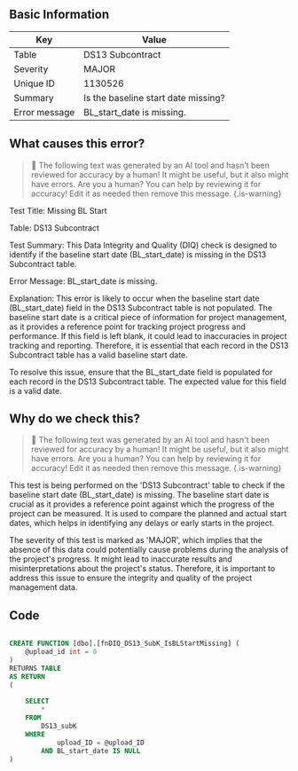 ## Basic Information
| Key         | Value          |
|-------------|----------------|
| Table       | DS13 Subcontract |
| Severity    | MAJOR |
| Unique ID   | 1130526   |
| Summary     | Is the baseline start date missing? |
| Error message | BL_start_date is missing. |

## What causes this error?

> :robot: The following text was generated by an AI tool and hasn't been reviewed for accuracy by a human! It might be useful, but it also might have errors. Are you a human? You can help by reviewing it for accuracy! Edit it as needed then remove this message.
{.is-warning}

Test Title: Missing BL Start

Table: DS13 Subcontract

Test Summary: This Data Integrity and Quality (DIQ) check is designed to identify if the baseline start date (BL_start_date) is missing in the DS13 Subcontract table.

Error Message: BL_start_date is missing.

Explanation: This error is likely to occur when the baseline start date (BL_start_date) field in the DS13 Subcontract table is not populated. The baseline start date is a critical piece of information for project management, as it provides a reference point for tracking project progress and performance. If this field is left blank, it could lead to inaccuracies in project tracking and reporting. Therefore, it is essential that each record in the DS13 Subcontract table has a valid baseline start date. 

To resolve this issue, ensure that the BL_start_date field is populated for each record in the DS13 Subcontract table. The expected value for this field is a valid date.
## Why do we check this?

> :robot: The following text was generated by an AI tool and hasn't been reviewed for accuracy by a human! It might be useful, but it also might have errors. Are you a human? You can help by reviewing it for accuracy! Edit it as needed then remove this message.
{.is-warning}

This test is being performed on the 'DS13 Subcontract' table to check if the baseline start date (BL_start_date) is missing. The baseline start date is crucial as it provides a reference point against which the progress of the project can be measured. It is used to compare the planned and actual start dates, which helps in identifying any delays or early starts in the project. 

The severity of this test is marked as 'MAJOR', which implies that the absence of this data could potentially cause problems during the analysis of the project's progress. It might lead to inaccurate results and misinterpretations about the project's status. Therefore, it is important to address this issue to ensure the integrity and quality of the project management data.
## Code

```sql

CREATE FUNCTION [dbo].[fnDIQ_DS13_SubK_IsBLStartMissing] (
	@upload_id int = 0
)
RETURNS TABLE
AS RETURN
(
	
	SELECT
		*
	FROM 
		DS13_subK
	WHERE 
			upload_ID = @upload_ID 
		AND BL_start_date IS NULL
)
```
